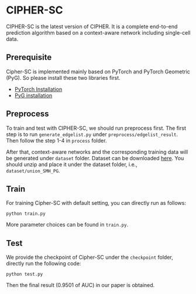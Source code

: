 # CIPHER-SC

CIPHER-SC is the latest version of CIPHER. It is a complete end-to-end prediction algorithm based on a context-aware network including single-cell data. 
## Prerequisite
Cipher-SC is implemented mainly based on PyTorch and PyTorch Geometric (PyG). So please install these two libraries first.

* [PyTorch Installation](https://pytorch.org/)
* [PyG installation](https://github.com/rusty1s/pytorch_geometric)

## Preprocess
To train and test with CIPHER-SC, we should run preprocess first. The first step is to run `generate_edgelist.py` under `preprocess/edgelist_result`. Then follow the step 1-4 in `process` folder.

After that, context-aware networks and the corresponding training data will be generated under `dataset` folder. Dataset can be downloaded [here](https://drive.google.com/open?id=1995jI2uiWVVvUSYEV41vOIaMbN7hdzcb). You should unzip and place it under the dataset folder, i.e., `dataset/union_SMH_PG`.

## Train
For training Cipher-SC with default setting, you can directly run as follows:

```
python train.py 
```

More parameter choices can be found in `train.py`.

## Test

We provide the checkpoint of Cipher-SC under the `checkpoint` folder, directly run the following code:

```
python test.py
``` 

Then the final result (0.9501 of AUC) in our paper is obtained.